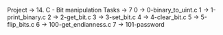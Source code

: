 Project -> 14. C - Bit manipulation
Tasks -> 7
0 -> 0-binary_to_uint.c
1 -> 1-print_binary.c
2 -> 2-get_bit.c
3 -> 3-set_bit.c
4 -> 4-clear_bit.c
5 -> 5-flip_bits.c
6 -> 100-get_endianness.c
7 -> 101-password

